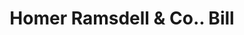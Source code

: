 ---
doi: 10.7916/D8960VQN
date_other: '1870'
date_other_textual: 1870-1879
form: printed ephemera
genre:
- Invoices
name:
- Homer Ramsdell & Co.
object_in_context_url: https://biggert.cul.columbia.edu/items/view/ave_biggert_01651
subject_hierarchical_geographic:
- Newburgh, New York, United States
subject_name:
- Homer Ramsdell & Co.
title: Homer Ramsdell & Co.. Bill
sort_title: Homer Ramsdell & Co.. Bill
call_number: ave_biggert_01651
coordinates:
- 41.51972222222222,-74.0213888888889
pid: ave_biggert_01651
identifiers: ave_biggert_01651
thumbnail: https://derivativo-3.library.columbia.edu/iiif/2/ldpd:490787/full/!256,256/0/native.jpg
permalink: /biggert/ave_biggert_01651/
layout: iiif-image-page
---